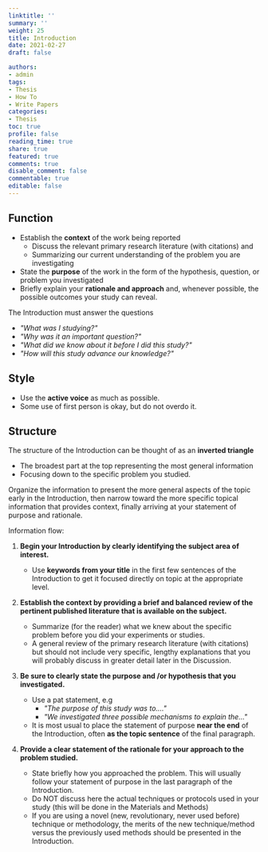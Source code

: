 ```yaml
---
linktitle: ''
summary: ''
weight: 25
title: Introduction
date: 2021-02-27
draft: false

authors:
- admin
tags:
- Thesis
- How To
- Write Papers
categories:
- Thesis
toc: true
profile: false
reading_time: true
share: true
featured: true
comments: true
disable_comment: false
commentable: true
editable: false
---
```


## Function

- Establish the **context** of the work being reported
  - Discuss the relevant primary research literature (with citations) and 
  - Summarizing our current understanding of the problem you are investigating
- State the **purpose** of the work in the form of the hypothesis, question, or problem you investigated
- Briefly explain your **rationale and approach** and, whenever possible, the possible outcomes your study can reveal.

The Introduction must answer the questions

- *"What was I studying?"*
- *"Why was it an important question?"*
- *"What did we know about it before I did this study?"* 
- *"How will this study advance our knowledge?"*

## Style

- Use the **active voice** as much as possible. 
- Some use of first person is okay, but do not overdo it.

## Structure

The structure of the Introduction can be thought of as an **inverted triangle**

- The broadest part at the top representing the most general information 
- Focusing down to the specific problem you studied.

Organize the information to present the more general aspects of the topic early in the Introduction, then narrow toward the more specific topical information that provides context, finally arriving at your statement of purpose and rationale.

Information flow:

1. **Begin your Introduction by clearly identifying the subject area of interest.**
   - Use **keywords from your title** in the first few sentences of the Introduction to get it focused directly on topic at the appropriate level.

2. **Establish the context by providing a brief and balanced review of the pertinent published literature that is available on the subject.**
   - Summarize (for the reader) what we knew about the specific problem before you did your experiments or studies.
   - A general review of the primary research literature (with citations) but should not include very specific, lengthy explanations that you will probably discuss in greater detail later in the Discussion.
3. **Be sure to clearly state the purpose and /or hypothesis that you investigated.**
   - Use a pat statement, e.g 
     - *"The purpose of this study was to...."*
     - *"We investigated three possible mechanisms to explain the..."*
   - It is most usual to place the statement of purpose **near the end** of the Introduction, often **as the topic sentence** of the final paragraph.

4. **Provide a clear statement of the rationale for your approach to the problem studied.**
   - State briefly how you approached the problem. This will usually follow your statement of purpose in the last paragraph of the Introduction.
   - Do NOT discuss here the actual techniques or protocols used in your study (this will be done in the Materials and Methods)
   - If you are using a novel (new, revolutionary, never used before) technique or methodology, the merits of the new technique/method versus the previously used methods should be presented in the Introduction.